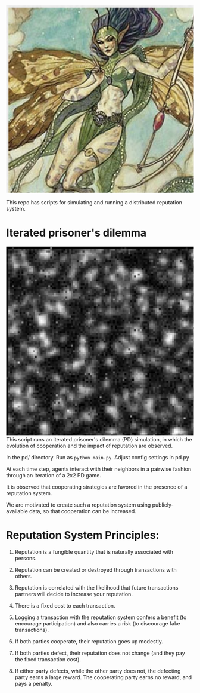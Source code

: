 ![alt text](images/faerie.png)

This repo has scripts for simulating and running a distributed reputation system.


# Iterated prisoner's dilemma
![alt text](images/mixed1.png)
This script runs an iterated prisoner's dilemma (PD) simulation, in which the evolution of cooperation and the impact of reputation are observed.

In the pd/ directory. Run as `python main.py`. Adjust config settings in pd.py

At each time step, agents interact with their neighbors in a pairwise fashion through an iteration of a 2x2 PD game.

It is observed that cooperating strategies are favored in the presence of a reputation system.

We are motivated to create such a reputation system using publicly-available data, so that cooperation can be increased.

# Reputation System Principles:
1. Reputation is a fungible quantity that is naturally associated with persons.

2. Reputation can be created or destroyed through transactions with others.

3. Reputation is correlated with the likelihood that future transactions partners will decide to increase your reputation.

4. There is a fixed cost to each transaction.

5. Logging a transaction with the reputation system confers a benefit (to encourage participation) and also carries a risk (to discourage fake transactions).

6. If both parties cooperate, their reputation goes up modestly.
7. If both parties defect, their reputation does not change (and they pay the fixed transaction cost).
8. If either party defects, while the other party does not, the defecting party earns a large reward. The cooperating party earns no reward, and pays a penalty.



